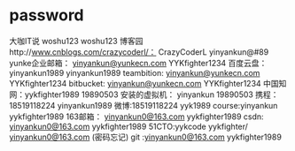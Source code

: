 # password

大咖IT说 woshu123 woshu123
博客园http://www.cnblogs.com/crazycoderl/： CrazyCoderL  yinyankun@#89
yunke企业邮箱： yinyankun@yunkecn.com     YYKfighter1234
百度云盘： yinyankun1989   yinyankun1989
teambition: yinyankun@yunkecn.com     YYKfighter1234
bitbucket:  yinyankun@yunkecn.com     YYKfighter1234
中国知网：yykfighter1989  19890503
安装的虚拟机： yinyankun  19890503
携程：18519118224  yinyankun1989
微博:18519118224   yyk1989
course:yinyankun yykfighter1989
163邮箱： yinyankun0@163.com  yykfighter1989
csdn: yinyankun0@163.com  yykfighter1989
51CTO:yykcode  yykfighter/   yinyankun0@163.com (密码忘记)
git :yinyankun0@163.com yykfighter1989
